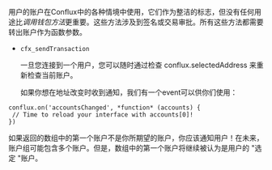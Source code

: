 

​       用户的账户在Conflux中的各种情境中使用，它们作为整洁的标志，但没有任何用途比*调用钱包方法*更重要。这些方法涉及到签名或交易审批。所有这些方法都需要转出账户作为函数参数。

* `cfx_sendTransaction`

     一旦您连接到一个用户，您可以随时通过检查 conflux.selectedAddress 来重新检查当前账户。

    如果你想在地址改变时收到通知，我们有一个event可以供你们使用：

```plain
conflux.on('accountsChanged', *function* (accounts) {
 // Time to reload your interface with accounts[0]!
})
```
如果返回的数组中的第一个账户不是你所期望的账户，你应该通知用户！在未来，账户组可能包含多个账户。但是，数组中的第一个账户将继续被认为是用户的 "选定 "账户。
